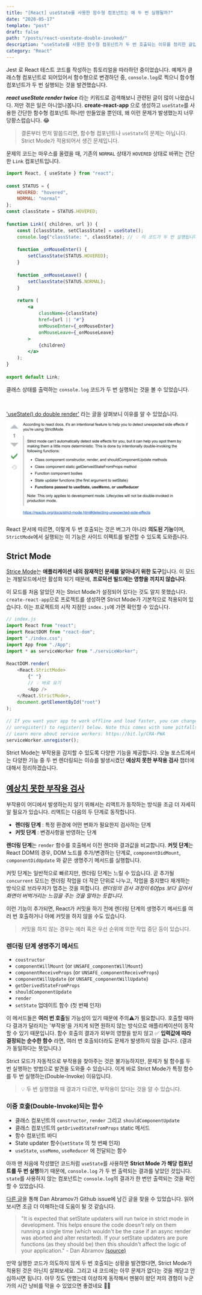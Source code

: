 ```yaml
---
title: "[React] useState를 사용한 함수형 컴포넌트는 왜 두 번 실행될까?"
date: "2020-05-17"
template: "post"
draft: false
path: "/posts/react-usestate-double-invoked/"
description: "useState를 사용한 함수형 컴포넌트가 두 번 호출되는 이유를 정리한 글입니다. React의 strict 모드에 대해 설명합니다."
category: "React"
---
```


Jest 로 React 테스트 코드를 작성하는 튜토리얼을 따라하던 중이었습니다. 예제가 클래스형 컴포넌트로 되어있어서 함수형으로 변경하던 중, `console.log`로 찍으니 함수형 컴포넌트가 두 번 실행되는 것을 발견했습니다.

**_react useState render twice_** 라는 키워드로 검색해보니 관련된 글이 많이 나왔습니다. 저만 겪은 일은 아니었나봅니다. **create-react-app** 으로 생성하고 `useState`를 사용한 간단한 함수형 컴포넌트 하나만 만들었을 뿐인데, 왜 이런 문제가 발생했는지 너무 당황스럽습니다. 😂

> 결론부터 먼저 말씀드리면, 함수형 컴포넌트나 `useState`의 문제는 아닙니다. Strict Mode가 적용되어서 생긴 문제입니다.

문제의 코드는 마우스를 올렸을 때, 기존의 `NORMAL` 상태가 `HOVERED` 상태로 바뀌는 간단한 `Link` 컴포넌트입니다.

```jsx
import React, { useState } from "react";

const STATUS = {
    HOVERED: "hovered",
    NORMAL: "normal"
};
const classState = STATUS.HOVERED;

function Link({ children, url }) {
    const [classState, setClassState] = useState();
    console.log("classState: ", classState); // 💡 이 코드가 두 번 실행됩니다.

    function _onMouseEnter() {
        setClassState(STATUS.HOVERED);
    }

    function _onMouseLeave() {
        setClassState(STATUS.NORMAL);
    }

    return (
        <a
            className={classState}
            href={url || "#"}
            onMouseEnter={_onMouseEnter}
            onMouseLeave={_onMouseLeave}
        >
            {children}
        </a>
    );
}

export default Link;
```

클래스 상태를 출력하는 `console.log` 코드가 두 번 실행되는 것을 볼 수 있었습니다.

<br />

['useState() do double render'](https://stackoverflow.com/questions/54927622/usestate-do-double-render) 라는 글을 살펴보니 이유를 알 수 있었습니다.
![usestate double render](../../image/2020/2020-05-17-react-usestate-double-invoked/usestate-double-render.png)

React 문서에 따르면, 이렇게 두 번 호출되는 것은 버그가 아니라 **의도된 기능**이며, `StrictMode`에서 실행되는 이 기능은 사이드 이펙트를 발견할 수 있도록 도와줍니다.

## Strict Mode

[Strice Mode](https://ko.reactjs.org/docs/strict-mode.html#detecting-unexpected-side-effects)는 **애플리케이션 내의 잠재적인 문제를 알아내기 위한 도구**입니다. 이 모드는 개발모드에서만 활성화 되기 때문에, **프로덕션 빌드에는 영향을 끼치지 않습니다**.

이 모드를 처음 알았던 저는 Strict Mode가 설정되어 있다는 것도 알지 못했습니다. `create-react-app`으로 프로젝트를 생성하면 Strict Mode가 기본적으로 적용되어 있습니다. 이는 프로젝트의 시작 지점인 `index.js`에 가면 확인할 수 있습니다.

```js
// index.js
import React from "react";
import ReactDOM from "react-dom";
import "./index.css";
import App from "./App";
import * as serviceWorker from "./serviceWorker";

ReactDOM.render(
    <React.StrictMode>
        {" "}
        // 💡 바로 요기
        <App />
    </React.StrictMode>,
    document.getElementById("root")
);

// If you want your app to work offline and load faster, you can change
// unregister() to register() below. Note this comes with some pitfalls.
// Learn more about service workers: https://bit.ly/CRA-PWA
serviceWorker.unregister();
```

Strict Mode는 부작용을 감지할 수 있도록 다양한 기능을 제공합니다. 오늘 포스트에서는 다양한 기능 중 두 번 렌더링되는 이슈를 발생시켰던 **예상치 못한 부작용 검사** 챕터에 대해서 정리하겠습니다.

## [예상치 못한 부작용 검사](https://ko.reactjs.org/docs/strict-mode.html#detecting-unexpected-side-effects)

부작용이 어디에서 발생하는지 알기 위해서는 리액트가 동작하는 방식을 조금 더 자세히 알 필요가 있습니다. 리액트는 다음의 두 단계로 동작합니다.

-   **렌더링 단계** : 특정 환경에 어떤 변화가 필요한지 검사하는 단계
-   **커밋 단계** : 변경사항을 반영하는 단계

**렌더링 단계**는 `render` 함수를 호출해서 이전 렌더와 결과값을 비교합니다. **커밋 단계**는 React DOM의 경우, DOM 노드를 추가/변경하는 단계로, `componentDidMount`, `componentDidUpdate` 와 같은 생명주기 메서드를 실행합니다.

커밋 단계는 일반적으로 빠르지만, 렌더링 단계는 느릴 수 있습니다. 곧 추가될 `concurrent` 모드는 렌더링 작업을 더 작은 단위로 나누고, 작업을 중지했다 재개하는 방식으로 브라우저가 멈추는 것을 피합니다. _렌더링의 검사 과정이 60fps 보다 길어서 화면이 버벅거리는 느낌을 주는 것을 말하는 듯합니다._

이런 기능이 추가되면, React가 커밋을 하기 전에 렌더링 단계의 생명주기 메서드를 여러 번 호출하거나 아예 커밋을 하지 않을 수도 있습니다.

> 커밋을 하지 않는 경우는 에러 혹은 우선 순위에 의한 작업 중단 등이 있습니다.

### **렌더링 단계 생명주기 메서드**

-   `coustructor`
-   `componentWillMount` (or `UNSAFE_componentWillMount`)
-   `componentReceiveProps` (or `UNSAFE_componentReceiveProps`)
-   `componentWillUpdate` (or `UNSAFE_componentWillUpdate`)
-   `getDerivedStateFromProps`
-   `shouldComponentUpdate`
-   `render`
-   `setState` 업데이트 함수 (첫 번째 인자)

이 메서드들은 **여러 번 호출**될 가능성이 있기 때문에 주의⚠️가 필요합니다. 호출할 때마다 결과가 달라지는 '부작용'을 가지게 되면 원하지 않는 방식으로 애플리케이션이 동작할 수 있기 때문입니다. 함수 호출의 결과가 외부의 영향을 받지 않고 ✅ **입력값에 따라 결정되는 순수한 함수** 라면, 여러 번 호출되더라도 문제가 발생하지 않을 겁니다. (결과가 동일하다는 뜻입니다.)

Strict 모드가 자동적으로 부작용을 찾아주는 것은 불가능하지만, 문제가 될 함수를 두 번 실행하는 방법으로 발견을 도와줄 수 있습니다. 이게 바로 Strict Mode가 특정 함수를 두 번 실행하는(Double-Invoke) 이유입니다.

> 💡 두 번 실행했을 때 결과가 다르면, 부작용이 있다는 것을 알 수 있습니다.

### 이중 호출(Double-Invoke)되는 함수

-   클래스 컴포넌트의 `constructor`, `render` 그리고 `shouldComponentUpdate`
-   클래스 컴포넌트의 `getDrivedStateFromProps` static 메서드
-   함수 컴포넌트 바디
-   State updater 함수(`setState` 의 첫 번째 인자)
-   `useState`, `useMemo`, `useReducer` 에 전달되는 함수

아까 맨 처음에 작성했던 코드처럼 `useState`를 사용하면 **Strict Mode 가 해당 컴포넌트를 두 번 실행**하기 때문에, `console.log` 가 두 번 출력되는 결과를 낳았던 것입니다. `state`를 사용하지 않는 컴포넌트는 `console.log`의 결과가 한 번만 출력되는 것을 확인할 수 있었습니다.

[다른 글](https://dev.to/mccoyrjm/double-invoke-of-state-functions-in-react-5cl0)을 통해 Dan Abramov가 Github issue에 남긴 글을 찾을 수 있었습니다. 읽어보시면 조금 더 이해하는데 도움이 될 것 같습니다.

> "It is expected that setState updaters will run twice in strict mode in development. This helps ensure the code doesn't rely on them running a single time (which wouldn't be the case if an async render was aborted and alter restarted). If your setState updaters are pure functions (as they should be) then this shouldn't affect the logic of your application." - Dan Abramov [(source)](https://github.com/facebook/react/issues/12856#issuecomment-390206425)

만약 실행한 코드가 의도하지 않게 두 번 호출되는 상황을 발견했다면, Strict Mode가 적용된 것은 아닌지 살펴보세요. 그리고 내 코드에는 아무 문제가 없다는 것을 깨닫고 안심하시면 됩니다. 아무 짓도 안했는데 이상하게 동작해서 멘붕이 왔던 저의 경험이 누군가의 시간 낭비를 막을 수 있었으면 좋겠네요 🙏🏻
